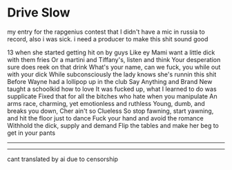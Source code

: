 # Drive Slow


my entry for the rapgenius contest that
I didn't have a mic in russia to record,
also i was sick.
i need a producer to make this shit sound good

13 when she started getting hit on by guys
Like ey Mami want a little dick with them fries
Or a martini and Tiffany's, listen and think
Your desperation sure does reek on that drink
What's your name, can we fuck, you while out with your dick
While subconsciously the lady knows she's runnin this shit
Before Wayne had a lollipop up in the club
Say Anything and Brand New taught a schoolkid how to love
It was fucked up, what I learned to do was supplicate
Fixed that for all the bitches who hate when you manipulate
An arms race, charming, yet emotionless and ruthless
Young, dumb, and breaks you down, Cher ain't so Clueless
So stop fawning, start yawning, and hit the floor just to dance
Fuck your hand and avoid the romance
Withhold the dick, supply and demand
Flip the tables and make her beg to get in your pants



----
----


cant translated by ai due to censorship
